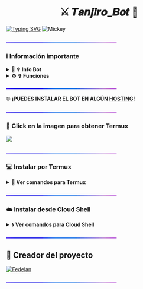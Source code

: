 <h1 align="center">⚔ 𝑻𝒂𝒏𝒋𝒊𝒓𝒐_𝑩𝒐𝒕 🌸</h1>
<p align="center">
  
[![Typing SVG](https://readme-typing-svg.demolab.com?font=Fira+Code&pause=1000&color=FF0000&lines=Bienvenido+al+Repositorio;Tanjiro+-+Bot;Gracias+por+preferirnos;Creado+por+fede;💥+BOOM!!!;🔥)](https://git.io/typing-svg)
![Mickey](https://files.catbox.moe/yzl2d9.jpg)

  
![line](https://github.com/AnderMendoza/AnderMendoza/raw/main/assets/line-neon.gif)

### ℹ️ Información importante

<details>
<summary><b>📘 ✞ Info Bot</b></summary>

* Este proyecto **no está afiliado de ninguna manera** con `WhatsApp`. `WhatsApp` es una marca registrada de `WhatsApp LLC`, y este bot es un **desarrollo independiente** que **no tiene ninguna relación oficial con la compañía**.
</details>

<details>
<summary><b>⚙️ ✞ Funciones</b></summary>

> El bot todavía está en desarrollo. Si presenta alguna falla, repórtala al creador para darle una solución.

- [x] Interacción con voz y texto
- [x] Configuración de grupo
- [x] Antidelete, antilink, antispam, etc.
- [x] Bienvenida personalizada
- [x] Juegos: tictactoe, matemáticas, etc.
- [x] Chatbot (SimSimi)
- [x] Chatbot (Auto-responder)
- [x] Crear sticker de imagen/video/gif/URL
- [x] SubBot (Jadibot)
- [x] Buscador Google
- [x] Juego RPG
- [x] Personalizar imagen del menú
- [x] Descarga de música y video de YouTube
- [ ] Otros en desarrollo

</details>


![line](https://github.com/AnderMendoza/AnderMendoza/raw/main/assets/line-neon.gif)

🌐 **¡PUEDES INSTALAR EL BOT EN ALGÚN [HOSTING](https://ctrl.luminarys.shop/)!**

![line](https://github.com/AnderMendoza/AnderMendoza/raw/main/assets/line-neon.gif)

### 📲 Click en la imagen para obtener Termux
<a href="https://www.mediafire.com/file/3hsvi3xkpq3a64o/termux_118.a">
  <img src="https://qu.ax/finc.jpg" height="125px">
</a>

![line](https://github.com/AnderMendoza/AnderMendoza/raw/main/assets/line-neon.gif)

### 💻 Instalar por Termux

<details>
<summary><b>📲  Ver comandos para Termux</b></summary>

```bash
termux-setup-storage
```

```bash
apt update && apt upgrade && pkg install -y git nodejs ffmpeg imagemagick yarn
```

```bash
git clone https://github.com/fedelan555/AsunaBot-Al && cd AsunaBot-Al
```

```bash
yarn install && npm install
```

```bash
npm start
```

⚠️ Si después de ingresar tu número de WhatsApp aparecen letras en rojo, es parte del proceso normal. No te preocupes.
</details>

![line](https://github.com/AnderMendoza/AnderMendoza/raw/main/assets/line-neon.gif)

### ☁️ Instalar desde Cloud Shell

<details>
<summary><b>🌀  Ver comandos para Cloud Shell</b></summary>

```bash
apt update && apt upgrade
```

```bash
git clone https://github.com/fedelan555/AsunaBot-Al && cd AsunaBot-Al
```

```bash
yarn install && npm install
```

```bash
npm start
```

✅ ¡Bot listo para usarse! El mejor bot de WhatsApp 🥷
</details>


![line](https://github.com/AnderMendoza/AnderMendoza/raw/main/assets/line-neon.gif)


## 👤 Creador del proyecto

<a href="https://github.com/fedelan555">
  <img src="https://github.com/fedelan555.png" width="250" height="250" alt="Fedelan"/>
</a>

![line](https://github.com/AnderMendoza/AnderMendoza/raw/main/assets/line-neon.gif)
